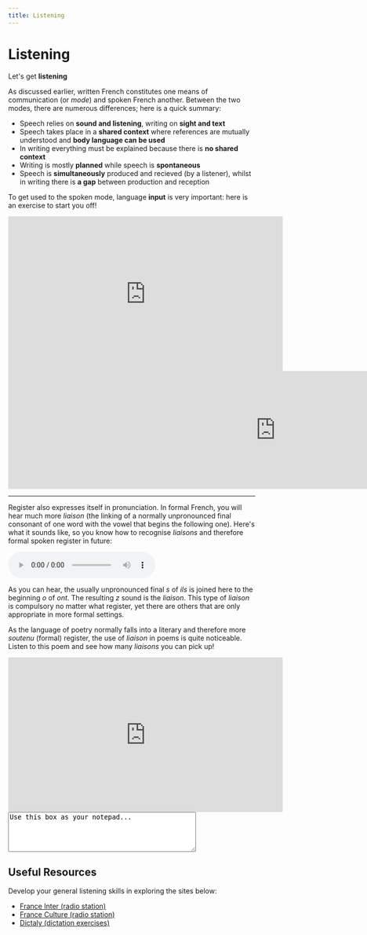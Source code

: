 ```yaml
---
title: Listening
---
```


<h1>Listening</h1>
<p>Let's get <strong>listening</strong></p>

<p>As discussed earlier, written French constitutes one means of communication (or <i>mode</i>) and spoken French another. Between the two modes, there are numerous differences; here is a quick summary: </p>
<ul>
  <li>Speech relies on <strong>sound and listening</strong>, writing on <strong>sight and text</strong></li>
  <li>Speech takes place in a <strong>shared context</strong> where references are mutually understood and <strong>body language can be used</strong></li>
  <li>In writing everything must be explained because there is <strong>no shared context</strong></li>
  <li>Writing is mostly <strong>planned</strong> while speech is <strong>spontaneous</strong></li>
  <li>Speech is <strong>simultaneously</strong> produced and recieved (by a listener), whilst in writing there is <strong>a gap</strong> between production and reception</li>
</ul>

<p>To get used to the spoken mode, language <strong>input</strong> is very important: here is an exercise to start you off!</p>
<iframe width="560" height="315" src="https://www.youtube.com/embed/PpYjB0Jxt5s" title="YouTube video player" frameborder="0" allow="accelerometer; autoplay; clipboard-write; encrypted-media; gyroscope; picture-in-picture" allowfullscreen></iframe>
<iframe src="https://h5p.org/h5p/embed/1240658" width="1090" height="240" frameborder="0" allowfullscreen="allowfullscreen" allow="geolocation *; microphone *; camera *; midi *; encrypted-media *" title="Fill in the blanks! (Phone call)"></iframe><script src="https://h5p.org/sites/all/modules/h5p/library/js/h5p-resizer.js" charset="UTF-8"></script>

<hr>
<p>Register also expresses itself in pronunciation. In formal French, you will hear much more <i>liaison</i> (the linking of a normally unpronounced final consonant of one word with the vowel that begins the following one). Here's what it sounds like, so you know how to recognise <i>liaisons</i> and therefore formal spoken register in future:</p>
<audio controls>
  <source src="https://ollyfafu.github.io/SML5202-2021-Final/audio/pronunciation_fr_ils_ont.mp3" type="audio/mpeg">
  Your browser does not support the audio tag.
</audio>
<p>As you can hear, the usually unpronounced final <i>s</i> of <i>ils</i> is joined here to the beginning <i>o</i> of <i>ont</i>. The resulting <i>z</i> sound is the <i>liaison</i>. This type of <i>liaison</i> is compulsory no matter what register, yet there are others that are only appropriate in more formal settings.</p>
<p>As the language of poetry normally falls into a literary and therefore more <i>soutenu</i> (formal) register, the use of <i>liaison</i> in poems is quite noticeable. Listen to this poem and see how many <i>liaisons</i> you can pick up!</p>
<iframe width="560" height="315" src="https://www.youtube.com/embed/GkeHV4JSQO4" title="YouTube video player" frameborder="0" allow="accelerometer; autoplay; clipboard-write; encrypted-media; gyroscope; picture-in-picture" allowfullscreen></iframe>

<textarea name="text" cols="45" rows="5">
Use this box as your notepad...
</textarea>

<h2>Useful Resources</h2>
<p>Develop your general listening skills in exploring the sites below:</p>
<ul>
  <li><a href="https://www.franceinter.fr/" target="_blank">France Inter (radio station)</a></li>
  <li><a href="https://www.franceculture.fr/" target="_blank">France Culture (radio station)</a></li>
  <li><a href="https://www.dictaly.com/" target="_blank">Dictaly (dictation exercises)</a></li>
  </ul>
